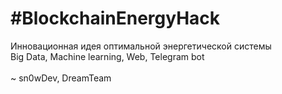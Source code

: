 # #BlockchainEnergyHack
Инновационная идея оптимальной энергетической системы
<br>
Big Data, Machine learning, Web, Telegram bot
<br><br>
~ sn0wDev, DreamTeam
